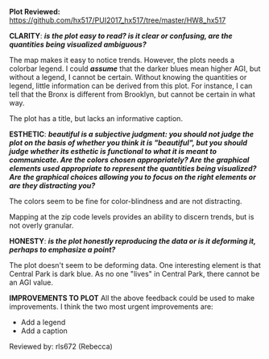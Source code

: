 **Plot Reviewed:** https://github.com/hx517/PUI2017_hx517/tree/master/HW8_hx517


**CLARITY**: *****is the plot easy to read? is it clear or confusing, are the quantities being visualized ambiguous?*****

The map makes it easy to notice trends. However, the plots needs a colorbar legend. I could *****assume***** that the darker blues mean higher AGI, but without a legend, I cannot be certain. 
Without knowing the quantities or legend, little information can be derived from this plot. For instance, I can tell that the Bronx is different from Brooklyn, but cannot be certain in what way.

The plot has a title, but lacks an informative caption. 

**ESTHETIC**: *****beautiful is a subjective judgment: you should not judge the plot on the basis of whether you think it is 
"beautiful", but you should judge whether its esthetic is functional to what it is meant to communicate. Are the colors 
chosen appropriately? Are the graphical elements used appropriate to represent the quantities being visualized? 
Are the graphical choices allowing you to focus on the right elements or are they distracting you?*****

The colors seem to be fine for color-blindness and are not distracting. 

Mapping at the zip code levels provides an ability to discern trends, but is not overly granular. 



**HONESTY**: *****is the plot honestly reproducing the data or is it deforming it, perhaps to emphasize a point?*****

The plot doesn't seem to be deforming data. One interesting element is that Central Park is dark blue. As no one "lives" in Central Park, there cannot be an AGI value.


**IMPROVEMENTS TO PLOT**
All the above feedback could be used to make improvements. I think the two most urgent improvements are: 

- Add a legend 
- Add a caption 



Reviewed by: rls672 (Rebecca) 
